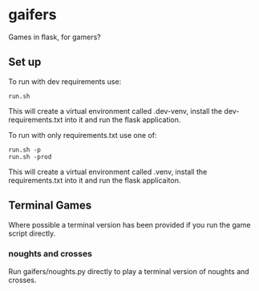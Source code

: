 # gaifers

Games in flask, for gamers?

## Set up

To run with dev requirements use:

```
run.sh
```

This will create a virtual environment called .dev-venv, install the dev-requirements.txt into it and run the flask application.

To run with only requirements.txt use one of:

```
run.sh -p
run.sh -prod
```

This will create a virtual environment called .venv, install the requirements.txt into it and run the flask applicaiton.

## Terminal Games

Where possible a terminal version has been provided if you run the game script directly.

### noughts and crosses

Run gaifers/noughts.py directly to play a terminal version of noughts and crosses.
